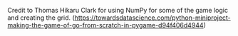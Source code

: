 Credit to Thomas Hikaru Clark for using NumPy for some of the game logic and creating the grid.
(https://towardsdatascience.com/python-miniproject-making-the-game-of-go-from-scratch-in-pygame-d94f406d4944)
